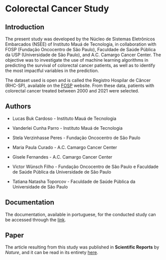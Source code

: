# Colorectal Cancer Study

## **Introduction**

The present study was developed by the Núcleo de Sistemas Eletrônicos Embarcados (NSEE) of Instituto Mauá de Tecnologia, in collaboration with FOSP (Fundação Oncocentro de São Paulo), Faculdade de Saúde Pública da USP (Universidade de São Paulo), and A.C. Camargo Cancer Center. The objective was to investigate the use of machine learning algorithms in predicting the survival of colorectal cancer patients, as well as to identify the most impactful variables in the prediction.

The dataset used is open and is called the Registro Hospilar de Câncer (RHC-SP), available on the [FOSP](https://fosp.saude.sp.gov.br/fosp/diretoria-adjunta-de-informacao-e-epidemiologia/rhc-registro-hospitalar-de-cancer/banco-de-dados-do-rhc/) website. From these data, patients with colorectal cancer treated between 2000 and 2021 were selected.

## **Authors**

* Lucas Buk Cardoso - Instituto Mauá de Tecnologia

* Vanderlei Cunha Parro - Instituto Mauá de Tecnologia

* Stela Verzinhasse Peres - Fundação Oncocentro de São Paulo

* Maria Paula Curado - A.C. Camargo Cancer Center

* Gisele Fernandes - A.C. Camargo Cancer Center

* Victor Wünsch Filho - Fundação Oncocentro de São Paulo e Faculdade de Saúde Pública da Universidade de São Paulo

* Tatiana Natasha Toporcov - Faculdade de Saúde Pública da Universidade de São Paulo

## **Documentation**

The documentation, available in portuguese, for the conducted study can be accessed through the [link](https://colorectal-site.readthedocs.io/en/latest/).

## **Paper**

The article resulting from this study was published in **Scientific Reports** by *Nature*, and it can be read in its entirety [here](https://www.nature.com/articles/s41598-023-35649-9).

